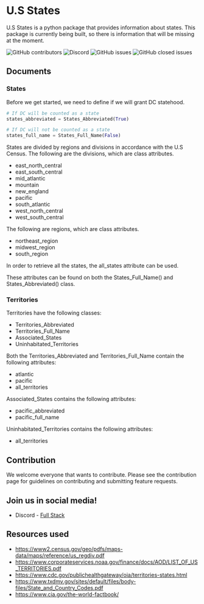# U.S States
U.S States is a python package that provides information about states. This package is currently being built, so there is information that will be missing at the moment. 

<a><img alt="GitHub contributors" src="https://img.shields.io/github/contributors/AColocho/us-states?color=%234B0082&style=plastic">
<img alt="Discord" src="https://img.shields.io/discord/789207949054181376?label=Discord&color=%23008000&style=plastic">
<img alt="GitHub issues" src="https://img.shields.io/github/issues/AColocho/us-states?style=plastic">
<img alt="GitHub closed issues" src="https://img.shields.io/github/issues-closed/AColocho/us-states?color=%23008000&style=plastic">
</a>

## Documents
### **States**
Before we get started, we need to define if we will grant DC statehood.
```python
# If DC will be counted as a state
states_abbreviated = States_Abbreviated(True)

# If DC will not be counted as a state
states_full_name = States_Full_Name(False)
```

States are divided by regions and divisions in accordance with the U.S Census. The following are the divisions, which are class attributes.
- east_north_central
- east_south_central
- mid_atlantic
- mountain
- new_england
- pacific
- south_atlantic
- west_north_central
- west_south_central

The following are regions, which are class attributes.
- northeast_region
- midwest_region
- south_region

In order to retrieve all the states, the all_states attribute can be used.

These attributes can be found on both the States_Full_Name() and States_Abbreviated() class.

### **Territories**
Territories have the following classes:
- Territories_Abbreviated
- Territories_Full_Name
- Associated_States
- Uninhabitated_Territories

Both the Territories_Abbreviated and Territories_Full_Name contain the following attributes:
- atlantic
- pacific
- all_territories

Associated_States contains the following attributes:
- pacific_abbreviated
- pacific_full_name

Uninhabitated_Territories contains the following attributes:
- all_territories

## Contribution
We welcome everyone that wants to contribute. Please see the contribution page for guidelines on contributing and submitting feature requests.

## Join us in social media!
- Discord - [Full Stack](https://discord.gg/9vCkAJpDpr)

## Resources used
- https://www2.census.gov/geo/pdfs/maps-data/maps/reference/us_regdiv.pdf
- https://www.corporateservices.noaa.gov/finance/docs/AOD/LIST_OF_US_TERRITORIES.pdf
- https://www.cdc.gov/publichealthgateway/oia/territories-states.html
- https://www.txdmv.gov/sites/default/files/body-files/State_and_Country_Codes.pdf
- https://www.cia.gov/the-world-factbook/